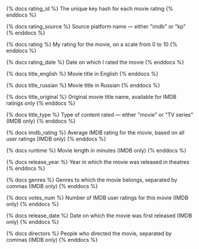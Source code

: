 {% docs rating_id %}
The unique key hash for each movie rating
{% enddocs %}

{% docs rating_source %}
Source platform name — either "imdb" or "kp"
{% enddocs %}

{% docs rating %}
My rating for the movie, on a scale from 0 to 10
{% enddocs %}

{% docs rating_date %}
Date on which I rated the movie
{% enddocs %}

{% docs title_english %}
Movie title in English
{% enddocs %}

{% docs title_russian %}
Movie title in Russian
{% enddocs %}

{% docs title_original %}
Original movie title name, available for IMDB ratings only
{% enddocs %}

{% docs title_type %}
Type of content rated — either "movie" or "TV series" (IMDB only)
{% enddocs %}

{% docs imdb_rating %}
Average IMDB rating for the movie, based on all user ratings (IMDB only)
{% enddocs %}

{% docs runtime %}
Movie length in minutes (IMDB only)
{% enddocs %}

{% docs release_year %}
Year in which the movie was released in theatres
{% enddocs %}

{% docs genres %}
Genres to which the movie belongs, separated by commas (IMDB only)
{% enddocs %}

{% docs votes_num %}
Number of IMDB user ratings for this movie (IMDB only)
{% enddocs %}

{% docs release_date %}
Date on which the movie was first released (IMDB only)
{% enddocs %}

{% docs directors %}
People who directed the movie, separated by commas (IMDB only)
{% enddocs %}